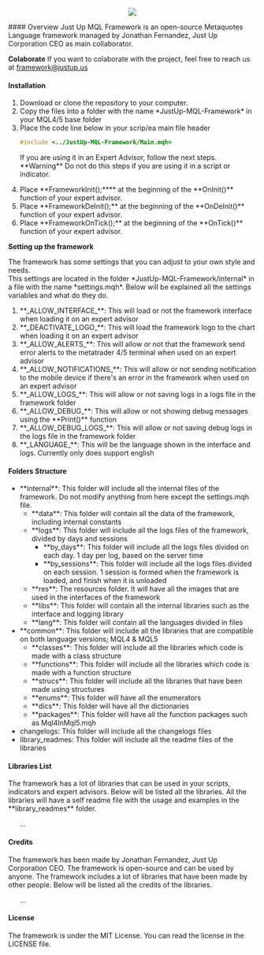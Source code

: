 <p align="center"><a href="https://symfony.com" target="_blank">
    <img src="https://s3.us-west-2.amazonaws.com/secure.notion-static.com/a405bc87-58fc-471b-8a07-f1ad1fb1fb52/Aadir_un_poco_de_texto.png?X-Amz-Algorithm=AWS4-HMAC-SHA256&X-Amz-Content-Sha256=UNSIGNED-PAYLOAD&X-Amz-Credential=AKIAT73L2G45EIPT3X45%2F20221211%2Fus-west-2%2Fs3%2Faws4_request&X-Amz-Date=20221211T182935Z&X-Amz-Expires=86400&X-Amz-Signature=6f9a25b5edace6250eeaa4d9de75b7abe55a2caa87cfadff9cd2b1c2da32d348&X-Amz-SignedHeaders=host&response-content-disposition=filename%3D%22A%25C3%25B1adir%2520un%2520poco%2520de%2520texto.png%22&x-id=GetObject">
</a></p>
#### Overview
Just Up MQL Framework is an open-source Metaquotes Language framework managed by Jonathan Fernandez, Just Up Corporation CEO as main collaborator.

**Colaborate**
If you want to colaborate with the project, feel free to reach us at [framework@justup.us](mailto:framework@justup.us "framework@justup.us")

#### Installation
<ol>
<li>Download or clone the repository to your computer. </li>
<li>Copy the files into a folder with the name *JustUp-MQL-Framework* in your MQL4/5 base folder</li>
<li>Place the code line below in your scrip/ea main file header</li>

```cpp
#include <../JustUp-MQL-Framework/Main.mqh>
```

<p>If you are using it in an Expert Advisor, follow the next steps.
**Warning** Do not do this steps if you are using it in a script or indicator.</p>
<li>Place **FrameworkInit();**** at the beginning of the **OnInit()** function of your expert advisor.</li>
<li>Place **FrameworkDeInit();** at the beginning of the **OnDeInit()** function of your expert advisor.</li>
<li>Place **FrameworkOnTick();** at the beginning of the **OnTick()** function of your expert advisor.</li>
</ol>

**Setting up the framework**
<p>The framework has some settings that you can adjust to your own style and needs.<br>
This settings are located in the folder *JustUp-MQL-Framework/internal* in a file with the name *settings.mqh*.
Below will be explained all the settings variables and what do they do.</p>
<ol>
<li>**_ALLOW_INTERFACE_**: This will load or not the framework interface when loading it on an expert advisor</li>
<li>**_DEACTIVATE_LOGO_**: This will load the framework logo to the chart when loading it on an expert advisor</li>
<li>**_ALLOW_ALERTS_**: This will allow or not that the framework send error alerts to the metatrader 4/5 terminal when used on an expert advisor</li>
<li>**_ALLOW_NOTIFICATIONS_**: This will allow or not sending notification to the mobile device if there's an error in the framework when used on an expert advisor</li>
<li>**_ALLOW_LOGS_**: This will allow or not saving logs in a logs file in the framework folder</li>
<li>**_ALLOW_DEBUG_**: This will allow or not showing debug messages using the **Print()** function</li>
<li>**_ALLOW_DEBUG_LOGS_**: This will allow or not saving debug logs in the logs file in the framework folder</li>
<li>**_LANGUAGE_**: This will be the language shown in the interface and logs. Currently only does support english</li>
</ol>

#### Folders Structure
<ul>
    <li>**internal**: This folder will include all the internal files of the framework. Do not modify anything from here except the settings.mqh file.
        <ul>
            <li>**data**: This folder will contain all the data of the framework, including internal constants</li>
            <li>**logs**: This folder will include all the logs files of the framework, divided by days and sessions
                <ul>
                    <li>**by_days**: This folder will include all the logs files divided on each day. 1 day per log, based on the server time</li>
                    <li>**by_sessions**: This folder will include all the logs files divided on each session. 1 session is formed when the framework is loaded, and finish when it is unloaded</li>
                </ul>
            <li>**res**: The resources folder. It will have all the images that are used in the interfaces of the framework</li>
            <li>**libs**: This folder will contain all the internal libraries such as the interface and logging library</li>
            <li>**lang**: This folder will contain all the languages divided in files</li>
        </ul>
    </li>
    <li>**common**: This folder will include all the libraries that are compatible on both language versions; MQL4 & MQL5
        <ul>
            <li>**classes**: This folder will include all the libraries which code is made with a class structure</li>
            <li>**functions**: This folder will include all the libraries which code is made with a function structure</li>
            <li>**strucs**: This folder will include all the libraries that have been made using structures</li>
            <li>**enums**: This folder will have all the enumerators</li>
            <li>**dics**: This folder will have all the dictionaries</li>
            <li>**packages**: This folder will have all the function packages such as Mql4InMql5.mqh</li>
        </ul>
    </li>
    <li>changelogs: This folder will include all the changelogs files</li>
    <li>library_readmes: This folder will include all the readme files of the libraries</li>
</ul>

#### Libraries List
<p>The framework has a lot of libraries that can be used in your scripts, indicators and expert advisors. Below will be listed all the libraries.
    All the libraries will have a self readme file with the usage and examples in the **library_readmes** folder.</p>
<ol>
    ...
</ol>

#### Credits
<p>The framework has been made by Jonathan Fernandez, Just Up Corporation CEO. The framework is open-source and can be used by anyone.
    The framework includes a lot of libraries that have been made by other people. Below will be listed all the credits of the libraries.</p>
<ol>
    ...
</ol>

#### License
<p>The framework is under the MIT License. You can read the license in the LICENSE file.</p>